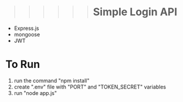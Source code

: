 >>>>>> # Simple Login API
  - Express.js 
  - mongoose
  - JWT
  
  
  # To Run 
  1. run the command "npm install"
  2. create ".env" file with "PORT" and "TOKEN_SECRET" variables
  3. run "node app.js"
